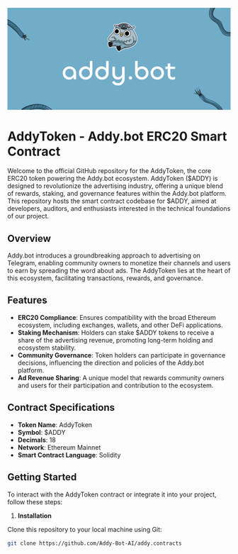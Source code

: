![Addy Logo](addybanner.png)

# AddyToken - Addy.bot ERC20 Smart Contract

Welcome to the official GitHub repository for the AddyToken, the core ERC20 token powering the Addy.bot ecosystem. AddyToken ($ADDY) is designed to revolutionize the advertising industry, offering a unique blend of rewards, staking, and governance features within the Addy.bot platform. This repository hosts the smart contract codebase for $ADDY, aimed at developers, auditors, and enthusiasts interested in the technical foundations of our project.

## Overview

Addy.bot introduces a groundbreaking approach to advertising on Telegram, enabling community owners to monetize their channels and users to earn by spreading the word about ads. The AddyToken lies at the heart of this ecosystem, facilitating transactions, rewards, and governance.

## Features

- **ERC20 Compliance**: Ensures compatibility with the broad Ethereum ecosystem, including exchanges, wallets, and other DeFi applications.
- **Staking Mechanism**: Holders can stake $ADDY tokens to receive a share of the advertising revenue, promoting long-term holding and ecosystem stability.
- **Community Governance**: Token holders can participate in governance decisions, influencing the direction and policies of the Addy.bot platform.
- **Ad Revenue Sharing**: A unique model that rewards community owners and users for their participation and contribution to the ecosystem.

## Contract Specifications

- **Token Name**: AddyToken
- **Symbol**: $ADDY
- **Decimals**: 18
- **Network**: Ethereum Mainnet
- **Smart Contract Language**: Solidity

## Getting Started

To interact with the AddyToken contract or integrate it into your project, follow these steps:

1. **Installation**

Clone this repository to your local machine using Git:

```bash
git clone https://github.com/Addy-Bot-AI/addy.contracts
